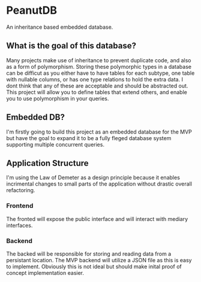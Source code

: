 # PeanutDB

An inheritance based embedded database.

## What is the goal of this database?

Many projects make use of inheritance to prevent duplicate code, and also as a form of polymorphism. Storing these polymorphic types in a database can be difficut as you either have to have tables for each subtype, one table with nullable columns, or has one type relations to hold the extra data. I dont think that any of these are acceptable and should be abstracted out. This project will allow you to define tables that extend others, and enable you to use polymorphism in your queries.

## Embedded DB?

I'm firstly going to build this project as an embedded database for the MVP but have the goal to expand it to be a fully fleged database system supporting multiple concurrent queries.

## Application Structure

I'm using the Law of Demeter as a design principle because it enables incrimental changes to small parts of the application without drastic overall refactoring.

### Frontend

The fronted will expose the public interface and will interact with mediary interfaces.

### Backend

The backed will be responsible for storing and reading data from a persistant location. The MVP backend will utilize a JSON file as this is easy to implement. Obviously this is not ideal but should make inital proof of concept implementation easier.
